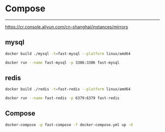 # Compose

---

https://cr.console.aliyun.com/cn-shanghai/instances/mirrors

## mysql

```bash
docker build ./mysql -t=fast-mysql --platform linux/amd64
```

```bash
docker run --name fast-mysql -p 3306:3306 fast-mysql
```

## redis

```bash
docker build ./redis -t=fast-redis --platform linux/amd64
```

```bash
docker run --name fast-redis -p 6379:6379 fast-redis
```

## Compose

```bash
docker-compose -p fast-compose -f docker-compose.yml up -d
```